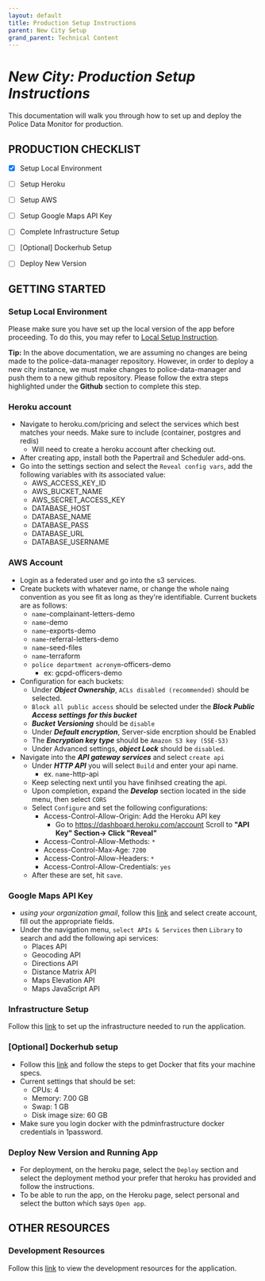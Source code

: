 ```yaml
---
layout: default
title: Production Setup Instructions
parent: New City Setup
grand_parent: Technical Content
---
```


# *New City: Production Setup Instructions*

This documentation will walk you through how to set up and deploy the Police Data Monitor for production. 

## PRODUCTION CHECKLIST

- [X] Setup Local Environment
  
- [ ] Setup Heroku 

- [ ] Setup AWS  

- [ ] Setup Google Maps API Key

- [ ] Complete Infrastructure Setup

- [ ] [Optional] Dockerhub Setup

- [ ] Deploy New Version

## GETTING STARTED

### Setup Local Environment

Please make sure you have set up the local version of the app before proceeding. To do this, you may refer to [Local Setup Instruction](https://publicdataworks.github.io/police_data_manager/technical-content/new-city-setup/new-city-setup-instructions.html).

**Tip:** In the above documentation, we are assuming no changes are being made to the police-data-manager repository. However, in order to deploy a new city instance, we must make changes to police-data-manager and push them to a new github repository. Please follow the extra steps highlighted under the **Github** section to complete this step.
### Heroku account 
- Navigate to heroku.com/pricing and select the services which best matches your needs. Make sure to include (container, postgres and redis)
  - Will need to create a heroku account after checking out.
- After creating app, install both the Papertrail and Scheduler add-ons. 
- Go into the settings section and select the `Reveal config vars`, add the following variables with its associated value:
  - AWS_ACCESS_KEY_ID
  - AWS_BUCKET_NAME
  - AWS_SECRET_ACCESS_KEY
  - DATABASE_HOST
  - DATABASE_NAME
  - DATABASE_PASS
  - DATABASE_URL
  - DATABASE_USERNAME

### AWS Account
- Login as a federated user and go into the s3 services. 
- Create buckets with whatever name, or change the whole naing convention as you see fit as long as they're identifiable. Current buckets are as follows:
  - `name`-complainant-letters-demo 
  - `name`-demo
  - `name`-exports-demo
  - `name`-referral-letters-demo
  - `name`-seed-files
  - `name`-terraform 
  - `police department acronym`-officers-demo 
    - ex: gcpd-officers-demo
- Configuration for each buckets:
   - Under ***Object Ownership***, `ACLs disabled (recommended)` should be selected. 
   - `Block all public access` should be selected under the ***Block Public Access settings for this bucket***
   - ***Bucket Versioning*** should be `disable` 
   - Under ***Default encryption***, Server-side encrption should be Enabled
  - The ***Encryption key type*** should be `Amazon S3 key (SSE-S3)` 
  - Under Advanced settings, ***object Lock*** should be `disabled`.
- Navigate into the ***API gateway services*** and select `create api`
  - Under ***HTTP API*** you will select `Build` and enter your api name.
    - ex. `name`-http-api
  - Keep selecting next until you have finihsed creating the api. 
  - Upon completion, expand the ***Develop*** section located in the side menu, then select `CORS`
  - Select `Configure` and set the following configurations:
    - Access-Control-Allow-Origin: Add the Heroku API key
      - Go to https://dashboard.heroku.com/account
         Scroll to **"API Key" Section-> Click "Reveal"**
    - Access-Control-Allow-Methods: `*`
    - Access-Control-Max-Age: `7200`
    - Access-Control-Allow-Headers: `*`
    - Access-Control-Allow-Credentials: `yes`
  - After these are set, hit `save`.
  
### Google Maps API Key
  
- *using your organization gmail*, follow this [link](https://console.cloud.google.com/) and select create account, fill out the appropriate fields. 
- Under the navigation menu, `select APIs & Services` then `Library` to search and add the following api services:
  - Places API
  - Geocoding API	
  - Directions API					
  - Distance Matrix API					
  - Maps Elevation API					
  - Maps JavaScript API

### Infrastructure Setup

Follow this [link](https://publicdataworks.github.io/police_data_manager/technical-content/new-city-setup/infrastructure-setup.html) to set up the infrastructure needed to run the application.

### [Optional] Dockerhub setup
- Follow this [link](https://docs.docker.com/get-docker/) and follow the steps to get Docker that fits your machine specs. 
- Current settings that should be set:
  - CPUs: 4
  - Memory: 7.00 GB
  - Swap: 1 GB
  - Disk image size: 60 GB
- Make sure you login docker with the pdminfrastructure docker credentials in 1password. 
  
### Deploy New Version and Running App
- For deployment, on the heroku page, select the `Deploy` section and select the deployment method your prefer that heroku has provided and follow the instructions.
- To be able to run the app, on the Heroku page, select personal and select the button which says `Open app`.

## OTHER RESOURCES

### Development Resources

Follow this [link](https://publicdataworks.github.io/police_data_manager/technical-content/development-resources.html) to view the development resources for the application.

